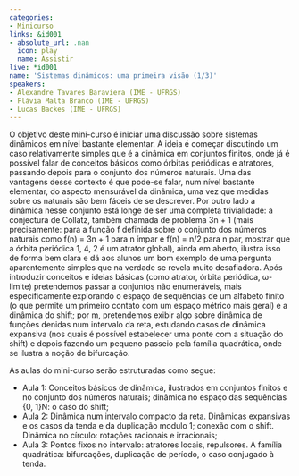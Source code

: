 ```yaml
---
categories:
- Minicurso
links: &id001
- absolute_url: .nan
  icon: play
  name: Assistir
live: *id001
name: 'Sistemas dinâmicos: uma primeira visão (1/3)'
speakers:
- Alexandre Tavares Baraviera (IME - UFRGS)
- Flávia Malta Branco (IME - UFRGS)
- Lucas Backes (IME - UFRGS)
---
```


O objetivo deste mini-curso é iniciar uma discussão sobre sistemas dinâmicos em nível bastante elementar. A ideia é começar discutindo um caso relativamente simples que é a dinâmica em conjuntos finitos, onde já é possível falar de conceitos básicos como órbitas periódicas e atratores, passando depois para o conjunto dos números naturais. Uma das vantagens desse contexto é que pode-se falar, num nível bastante elementar, do aspecto mensurável da dinâmica, uma vez que medidas sobre os naturais são bem fáceis de se descrever. Por outro lado a dinâmica nesse conjunto está longe de ser uma completa trivialidade: a conjectura de Collatz, também chamada de problema 3n + 1 (mais precisamente: para a função f definida sobre o conjunto dos números naturais como f(n) = 3n + 1 para n ímpar e f(n) = n/2 para n par, mostrar que a órbita periódica 1, 4, 2 é um atrator global), ainda em aberto, ilustra isso de forma bem clara e dá aos alunos um bom exemplo de uma pergunta aparentemente simples que na verdade se revela muito desafiadora. Após introduzir conceitos e ideias básicas (como atrator, órbita periódica, ω-limite) pretendemos passar a conjuntos não enumeráveis, mais especificamente explorando o espaço de sequências de um alfabeto finito (o que permite um primeiro contato com um espaço métrico mais geral) e a dinâmica do shift; por m, pretendemos exibir algo sobre dinâmica de funções denidas num intervalo da reta, estudando casos de dinâmica expansiva (nos quais é possível estabelecer uma ponte com a situação do shift) e depois fazendo um pequeno passeio pela família quadrática, onde se ilustra a noção de bifurcação.

  As aulas do mini-curso serão estruturadas como segue:
   - Aula 1: Conceitos básicos de dinâmica, ilustrados em conjuntos finitos e no conjunto dos números naturais; dinâmica no espaço das sequências {0, 1}N: o caso do shift;
   -  Aula 2: Dinâmica num intervalo compacto da reta. Dinâmicas expansivas e os casos da tenda e da duplicação modulo 1; conexão com o shift. Dinâmica no círculo: rotações racionais e irracionais;
   - Aula 3: Pontos fixos no intervalo: atratores locais, repulsores. A família quadrática: bifurcações, duplicação de período, o caso conjugado à tenda.